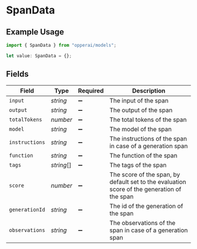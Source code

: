 # SpanData

## Example Usage

```typescript
import { SpanData } from "opperai/models";

let value: SpanData = {};
```

## Fields

| Field                                                                                       | Type                                                                                        | Required                                                                                    | Description                                                                                 |
| ------------------------------------------------------------------------------------------- | ------------------------------------------------------------------------------------------- | ------------------------------------------------------------------------------------------- | ------------------------------------------------------------------------------------------- |
| `input`                                                                                     | *string*                                                                                    | :heavy_minus_sign:                                                                          | The input of the span                                                                       |
| `output`                                                                                    | *string*                                                                                    | :heavy_minus_sign:                                                                          | The output of the span                                                                      |
| `totalTokens`                                                                               | *number*                                                                                    | :heavy_minus_sign:                                                                          | The total tokens of the span                                                                |
| `model`                                                                                     | *string*                                                                                    | :heavy_minus_sign:                                                                          | The model of the span                                                                       |
| `instructions`                                                                              | *string*                                                                                    | :heavy_minus_sign:                                                                          | The instructions of the span in case of a generation span                                   |
| `function`                                                                                  | *string*                                                                                    | :heavy_minus_sign:                                                                          | The function of the span                                                                    |
| `tags`                                                                                      | *string*[]                                                                                  | :heavy_minus_sign:                                                                          | The tags of the span                                                                        |
| `score`                                                                                     | *number*                                                                                    | :heavy_minus_sign:                                                                          | The score of the span, by default set to the evaluation score of the generation of the span |
| `generationId`                                                                              | *string*                                                                                    | :heavy_minus_sign:                                                                          | The id of the generation of the span                                                        |
| `observations`                                                                              | *string*                                                                                    | :heavy_minus_sign:                                                                          | The observations of the span in case of a generation span                                   |